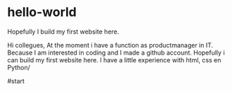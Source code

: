 # hello-world
Hopefully I build my first website here.

Hi collegues,<break>
At the moment i have a function as productmanager in IT. Because I am interested in coding and I made a github account. Hopefully i can build my first website here. I have a little experience with html, css en Python/

#start


